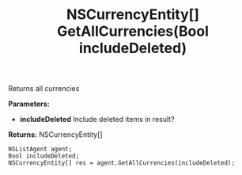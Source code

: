 ﻿---
uid: crmscript_ref_NSListAgent_GetAllCurrencies
title: NSCurrencyEntity[] GetAllCurrencies(Bool includeDeleted)
intellisense: NSListAgent.GetAllCurrencies
keywords: NSListAgent, GetAllCurrencies
so.topic: reference
---

Returns all currencies

**Parameters:**
 - **includeDeleted** Include deleted items in result?

**Returns:** NSCurrencyEntity[]

```crmscript
NSListAgent agent;
Bool includeDeleted;
NSCurrencyEntity[] res = agent.GetAllCurrencies(includeDeleted);
```

